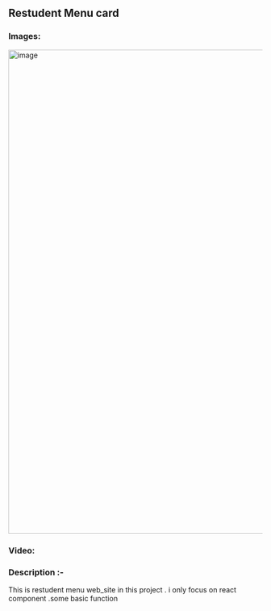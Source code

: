 ## Restudent Menu card

### Images: 

<img width="957" alt="image" src="https://user-images.githubusercontent.com/78966839/158844977-1cc9168e-1005-4961-be40-9c62f02a8d0b.png">

### Video: 

### Description :-
This is restudent menu web_site in this project . i only focus on react component .some basic function
